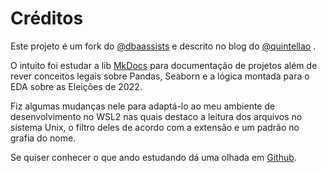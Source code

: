 # Créditos
Este projeto é um fork do [@dbaassists](https://github.com/dbaassists/Analise_Dados_Eleitorais_Fato_Fake) e descrito no blog do [@quintellao](https://www.dbaassists.com.br/post/fato-ou-fake-vamos-analisar-as-informa%C3%A7%C3%B5es-eleitorais-com-python) .

O intuito foi estudar a lib [MkDocs](https://www.mkdocs.org) para documentação de projetos além de rever conceitos legais sobre Pandas, Seaborn e a lógica montada para o EDA sobre as Eleições de 2022. 

Fiz algumas mudanças nele para adaptá-lo ao meu ambiente de desenvolvimento no WSL2 nas quais destaco a leitura dos arquivos no sistema Unix, o filtro deles de acordo com a extensão e um padrão no grafia do nome.

Se quiser conhecer o que ando estudando dá uma olhada em [Github](https://github.com/edmevang).